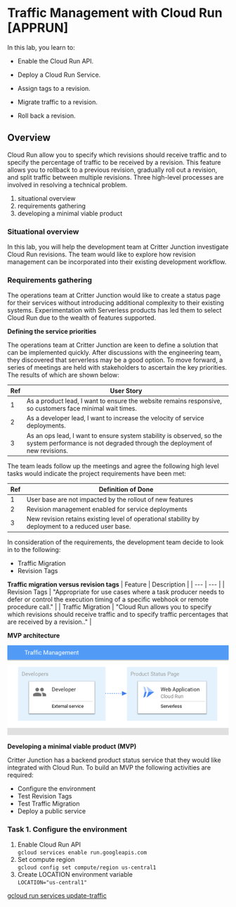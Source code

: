 # Traffic Management with Cloud Run [APPRUN]

In this lab, you learn to:

- Enable the Cloud Run API.

- Deploy a Cloud Run Service.

- Assign tags to a revision.

- Migrate traffic to a revision.

- Roll back a revision.

## Overview
Cloud Run allow you to specify which revisions should receive traffic and to specify the percentage of traffic to be received by a revision. This feature allows you to rollback to a previous revision, gradually roll out a revision, and split traffic between multiple revisions.
Three high-level processes are involved in resolving a technical problem.
  1. situational overview
  2. requirements gathering
  3. developing a minimal viable product

### Situational overview
In this lab, you will help the development team at Critter Junction investigate Cloud Run revisions. The team would like to explore how revision management can be incorporated into their existing development workflow.

### Requirements gathering
The operations team at Critter Junction would like to create a status page for their services without introducing additional complexity to their existing systems. Experimentation with Serverless products has led them to select Cloud Run due to the wealth of features supported.

**Defining the service priorities**

The operations team at Critter Junction are keen to define a solution that can be implemented quickly. After discussions with the engineering team, they discovered that serverless may be a good option. To move forward, a series of meetings are held with stakeholders to ascertain the key priorities. The results of which are shown below:


|Ref | User Story |
| ---| ---        |  
| 1  | As a product lead, I want to ensure the website remains responsive, so customers face minimal wait times.|
| 2  | As a developer lead, I want to increase the velocity of service deployments. |
| 3  | As an ops lead, I want to ensure system stability is observed, so the system performance is not degraded through the deployment of new revisions. |


The team leads follow up the meetings and agree the following high level tasks would indicate the project requirements have been met:

| Ref| Definition of Done |
| ---| --- |
| 1  | User base are not impacted by the rollout of new features|
| 2  | Revision management enabled for service deployments |
| 3  | New revision retains existing level of operational stability by deployment to a reduced user base. |


In consideration of the requirements, the development team decide to look in to the following:
  - Traffic Migration
  - Revision Tags

**Traffic migration versus revision tags**
| Feature | Description |
| --- | --- |
| Revision Tags | "Appropriate for use cases where a task producer needs to defer or control the execution timing of a specific webhook or remote procedure call." |
| Traffic Migration | "Cloud Run allows you to specify which revisions should receive traffic and to specify traffic percentages that are received by a revision.." |

**MVP architecture**

![MVP architecture](https://github.com/TCLee-tech/Google/blob/413aa68f0891fe0ea16f23deb6e94662451a1d60/Application%20Development%20with%20Cloud%20Run/Traffic%20management%20with%20cloud%20run%20MVP.jpeg)

**Developing a minimal viable product (MVP)**

Critter Junction has a backend product status service that they would like integrated with Cloud Run. To build an MVP the following activities are required:

- Configure the environment
- Test Revision Tags
- Test Traffic Migration
- Deploy a public service

### Task 1. Configure the environment
1.  Enable Cloud Run API  
`gcloud services enable run.googleapis.com`
2. Set compute region  
`gcloud config set compute/region us-central1`
3. Create LOCATION environment variable  
`LOCATION="us-central1"`

[gcloud run services update-traffic](https://cloud.google.com/sdk/gcloud/reference/run/services/update-traffic)
